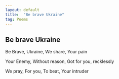 ```yaml
---
layout: default
title:  "Be brave Ukraine"
tag: Poems
---
```


## Be brave Ukraine

Be Brave,
Ukraine,
We share,
Your pain

Your Enemy,
Without reason,
Got for you,
recklessly

We pray,
For you,
To beat,
Your intruder